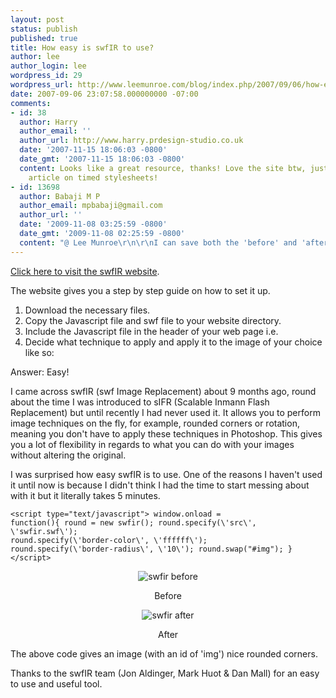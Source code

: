 ```yaml
---
layout: post
status: publish
published: true
title: How easy is swfIR to use?
author: lee
author_login: lee
wordpress_id: 29
wordpress_url: http://www.leemunroe.com/blog/index.php/2007/09/06/how-easy-is-swfir-to-use/
date: 2007-09-06 23:07:58.000000000 -07:00
comments:
- id: 38
  author: Harry
  author_email: ''
  author_url: http://www.harry.prdesign-studio.co.uk
  date: '2007-11-15 18:06:03 -0800'
  date_gmt: '2007-11-15 18:06:03 -0800'
  content: Looks like a great resource, thanks! Love the site btw, just written an
    article on timed stylesheets!
- id: 13698
  author: Babaji M P
  author_email: mpbabaji@gmail.com
  author_url: ''
  date: '2009-11-08 03:25:59 -0800'
  date_gmt: '2009-11-08 02:25:59 -0800'
  content: "@ Lee Munroe\r\n\r\nI can save both the 'before' and 'after' image."
---
```

<a href="http://www.swfir.com/">Click here to visit the swfIR website</a>.

The website gives you a step by step guide on how to set it up.
<ol>
	<li>Download the necessary files.</li>
	<li>Copy the Javascript file and swf file to your website directory.</li>
	<li>Include the Javascript file in the header of your web page i.e. <script src="http://www.leemunroe.com/swfir.js" type="text/javascript"></script></li>
	<li>Decide what technique to apply and apply it to the image of your choice like so:</li>
</ol>
Answer: Easy!

I came across swfIR (swf Image Replacement) about 9 months ago, round about the time I was introduced to sIFR (Scalable Inmann Flash Replacement) but until recently I had never used it. It allows you to perform image techniques on the fly, for example, rounded corners or rotation, meaning you don't have to apply these techniques in Photoshop. This gives you a lot of flexibility in regards to what you can do with your images without altering the original.

I was surprised how easy swfIR is to use. One of the reasons I haven't used it until now is because I didn't think I had the time to start messing about with it but it literally takes 5 minutes.

<code>&lt;script type="text/javascript"&gt;
window.onload = function(){
round = new swfir();
round.specify(\\'src\\', \\'swfir.swf\\');
round.specify(\\'border-color\\', \\'ffffff\\');
round.specify(\\'border-radius\\', \\'10\\');
round.swap("#img");
}
&lt;/script&gt;</code>
<p align="center"><img src="http://www.leemunroe.com/wp-content/uploads/2007/11/swfirbefore.jpg" alt="swfir before" /></p>
<p align="center"> Before</p>
<p align="center"><img src="http://www.leemunroe.com/wp-content/uploads/2007/11/swfirafter.jpg" alt="swfir after" /></p>
<p align="center"> After</p>
The above code gives an image (with an id of 'img') nice rounded corners.

Thanks to the swfIR team (Jon Aldinger, Mark Huot &amp; Dan Mall) for an easy to use and useful tool.
